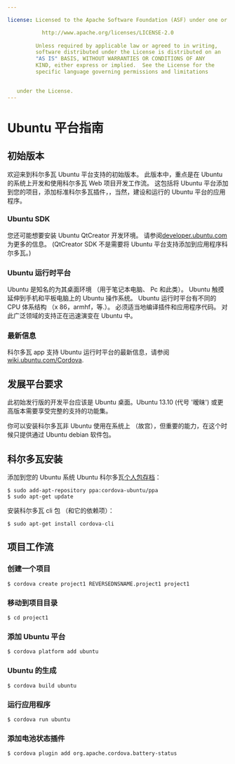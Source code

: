 ```yaml
---

license: Licensed to the Apache Software Foundation (ASF) under one or more contributor license agreements. See the NOTICE file distributed with this work for additional information regarding copyright ownership. The ASF licenses this file to you under the Apache License, Version 2.0 (the "License"); you may not use this file except in compliance with the License. You may obtain a copy of the License at

           http://www.apache.org/licenses/LICENSE-2.0
    
         Unless required by applicable law or agreed to in writing,
         software distributed under the License is distributed on an
         "AS IS" BASIS, WITHOUT WARRANTIES OR CONDITIONS OF ANY
         KIND, either express or implied.  See the License for the
         specific language governing permissions and limitations
    

   under the License.
---
```


# Ubuntu 平台指南

## 初始版本

欢迎来到科尔多瓦 Ubuntu 平台支持的初始版本。 此版本中，重点是在 Ubuntu 的系统上开发和使用科尔多瓦 Web 项目开发工作流。 这包括将 Ubuntu 平台添加到您的项目，添加标准科尔多瓦插件，，当然，建设和运行的 Ubuntu 平台的应用程序。

### Ubuntu SDK

您还可能想要安装 Ubuntu QtCreator 开发环境。 请参阅[developer.ubuntu.com][1]为更多的信息。 (QtCreator SDK 不是需要将 Ubuntu 平台支持添加到应用程序科尔多瓦。)

 [1]: http://developer.ubuntu.com

### Ubuntu 运行时平台

Ubuntu 是知名的为其桌面环境 （用于笔记本电脑、 Pc 和此类）。 Ubuntu 触摸延伸到手机和平板电脑上的 Ubuntu 操作系统。 Ubuntu 运行时平台有不同的 CPU 体系结构 （x 86，armhf，等.）。 必须适当地编译插件和应用程序代码。 对此广泛领域的支持正在迅速演变在 Ubuntu 中。

### 最新信息

科尔多瓦 app 支持 Ubuntu 运行时平台的最新信息，请参阅[wiki.ubuntu.com/Cordova][2].

 [2]: http://wiki.ubuntu.com/Cordova

## 发展平台要求

此初始发行版的开发平台应该是 Ubuntu 桌面。Ubuntu 13.10 (代号 '暧昧') 或更高版本需要享受完整的支持的功能集。

你可以安装科尔多瓦非 Ubuntu 使用在系统上 （故宫），但重要的能力，在这个时候只提供通过 Ubuntu debian 软件包。

## 科尔多瓦安装

添加到您的 Ubuntu 系统 Ubuntu 科尔多瓦[个人包存档][3]：

 [3]: https://launchpad.net/~cordova-ubuntu/+archive/ppa

    $ sudo add-apt-repository ppa:cordova-ubuntu/ppa
    $ sudo apt-get update
    

安装科尔多瓦 cli 包 （和它的依赖项）：

    $ sudo apt-get install cordova-cli
    

## 项目工作流

### 创建一个项目

    $ cordova create project1 REVERSEDNSNAME.project1 project1
    

### 移动到项目目录

    $ cd project1
    

### 添加 Ubuntu 平台

    $ cordova platform add ubuntu
    

### Ubuntu 的生成

    $ cordova build ubuntu
    

### 运行应用程序

    $ cordova run ubuntu
    

### 添加电池状态插件

    $ cordova plugin add org.apache.cordova.battery-status